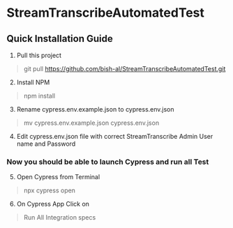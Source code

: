 # StreamTranscribeAutomatedTest
 

## Quick Installation Guide
1. Pull this project
> git pull https://github.com/bish-al/StreamTranscribeAutomatedTest.git

2. Install NPM  
> npm install

3. Rename cypress.env.example.json to cypress.env.json
> mv cypress.env.example.json cypress.env.json

4. Edit cypress.env.json file with correct StreamTranscribe Admin User name and Password

### Now you should be able to launch Cypress and run all Test 
5. Open Cypress from Terminal  
> npx cypress open

6. On Cypress App Click on
> Run All Integration specs
